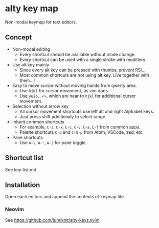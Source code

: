 # alty key map

Non-modal keymap for text editors.

## Concept

- Non-modal editing
  - Every shortcut should be available without mode change.
  - Every shortcut can be used with a single stroke with modifiers
- Use alt key mainly
  - Since every alt key can be pressed with thumbs, prevent RSI...
  - Most common shortcuts are not using alt key. Live together with them...!
- Easy to move cursor without moving hands from qwerty area.
  - Use `hjkl` for cursor movement, as vim does.
  - Use `yuio,.<>`, which are near to `hjkl` for additional cursor movement.
- Selection without arrow key
  - All cursor movement shortcuts use left alt and right Alphabet keys.
  - Just press shift additionaly to select range.
- Inherit common shortcuts
  - For example, `C-z`, `C-x`, `C-c`, `C-v`, `C-a`, `C-f` from common apps.
  - Palette shortcuts `C-p` and `C-S-p` from Atom, VSCode, zed, etc.
- Pane shortcuts
  - Use `A-\`, `A-'`, `A-|` for pane toggle.

## Shortcut list

See key-list.md

## Installation

Open each editors and append the contents of keymap file.

### Neovim

See https://github.com/lumiknit/alty-keys.nvim

